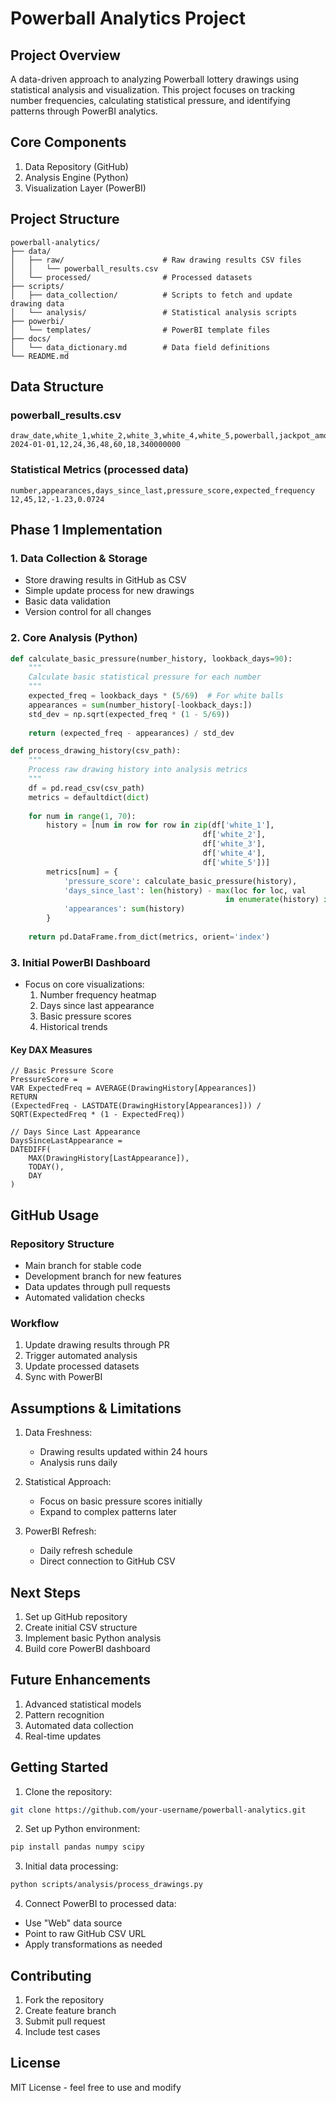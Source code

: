 # Powerball Analytics Project

## Project Overview
A data-driven approach to analyzing Powerball lottery drawings using statistical analysis and visualization. This project focuses on tracking number frequencies, calculating statistical pressure, and identifying patterns through PowerBI analytics.

## Core Components
1. Data Repository (GitHub)
2. Analysis Engine (Python)
3. Visualization Layer (PowerBI)

## Project Structure
```
powerball-analytics/
├── data/
│   ├── raw/                      # Raw drawing results CSV files
│   │   └── powerball_results.csv
│   └── processed/                # Processed datasets
├── scripts/
│   ├── data_collection/          # Scripts to fetch and update drawing data
│   └── analysis/                 # Statistical analysis scripts
├── powerbi/
│   └── templates/                # PowerBI template files
├── docs/
│   └── data_dictionary.md        # Data field definitions
└── README.md
```

## Data Structure

### powerball_results.csv
```csv
draw_date,white_1,white_2,white_3,white_4,white_5,powerball,jackpot_amount
2024-01-01,12,24,36,48,60,18,340000000
```

### Statistical Metrics (processed data)
```csv
number,appearances,days_since_last,pressure_score,expected_frequency
12,45,12,-1.23,0.0724
```

## Phase 1 Implementation

### 1. Data Collection & Storage
- Store drawing results in GitHub as CSV
- Simple update process for new drawings
- Basic data validation
- Version control for all changes

### 2. Core Analysis (Python)
```python
def calculate_basic_pressure(number_history, lookback_days=90):
    """
    Calculate basic statistical pressure for each number
    """
    expected_freq = lookback_days * (5/69)  # For white balls
    appearances = sum(number_history[-lookback_days:])
    std_dev = np.sqrt(expected_freq * (1 - 5/69))
    
    return (expected_freq - appearances) / std_dev

def process_drawing_history(csv_path):
    """
    Process raw drawing history into analysis metrics
    """
    df = pd.read_csv(csv_path)
    metrics = defaultdict(dict)
    
    for num in range(1, 70):
        history = [num in row for row in zip(df['white_1'], 
                                           df['white_2'], 
                                           df['white_3'], 
                                           df['white_4'], 
                                           df['white_5'])]
        metrics[num] = {
            'pressure_score': calculate_basic_pressure(history),
            'days_since_last': len(history) - max(loc for loc, val 
                                                in enumerate(history) if val),
            'appearances': sum(history)
        }
    
    return pd.DataFrame.from_dict(metrics, orient='index')
```

### 3. Initial PowerBI Dashboard
- Focus on core visualizations:
  1. Number frequency heatmap
  2. Days since last appearance
  3. Basic pressure scores
  4. Historical trends

#### Key DAX Measures
```
// Basic Pressure Score
PressureScore = 
VAR ExpectedFreq = AVERAGE(DrawingHistory[Appearances])
RETURN
(ExpectedFreq - LASTDATE(DrawingHistory[Appearances])) /
SQRT(ExpectedFreq * (1 - ExpectedFreq))

// Days Since Last Appearance
DaysSinceLastAppearance = 
DATEDIFF(
    MAX(DrawingHistory[LastAppearance]),
    TODAY(),
    DAY
)
```

## GitHub Usage

### Repository Structure
- Main branch for stable code
- Development branch for new features
- Data updates through pull requests
- Automated validation checks

### Workflow
1. Update drawing results through PR
2. Trigger automated analysis
3. Update processed datasets
4. Sync with PowerBI

## Assumptions & Limitations
1. Data Freshness:
   - Drawing results updated within 24 hours
   - Analysis runs daily

2. Statistical Approach:
   - Focus on basic pressure scores initially
   - Expand to complex patterns later

3. PowerBI Refresh:
   - Daily refresh schedule
   - Direct connection to GitHub CSV

## Next Steps
1. Set up GitHub repository
2. Create initial CSV structure
3. Implement basic Python analysis
4. Build core PowerBI dashboard

## Future Enhancements
1. Advanced statistical models
2. Pattern recognition
3. Automated data collection
4. Real-time updates

## Getting Started

1. Clone the repository:
```bash
git clone https://github.com/your-username/powerball-analytics.git
```

2. Set up Python environment:
```bash
pip install pandas numpy scipy
```

3. Initial data processing:
```bash
python scripts/analysis/process_drawings.py
```

4. Connect PowerBI to processed data:
- Use "Web" data source
- Point to raw GitHub CSV URL
- Apply transformations as needed

## Contributing
1. Fork the repository
2. Create feature branch
3. Submit pull request
4. Include test cases

## License
MIT License - feel free to use and modify
